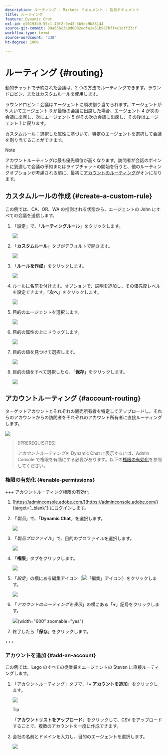 ```yaml
---
description: ルーティング - Marketo ドキュメント - 製品ドキュメント
title: ルーティング
feature: Dynamic Chat
exl-id: e20193b9-55c1-40f2-9e42-5b5dc9b88144
source-git-commit: 09a656c3a0d0002edfa1a61b987bff4c1dff33cf
workflow-type: tm+mt
source-wordcount: '338'
ht-degree: 100%

---
```


# ルーティング {#routing}

動的チャットで予約された会議は、2 つの方法でルーティングできます。ラウンドロビン、またはカスタムルールを使用します。

ラウンドロビン：会議はエージェントに順次割り当てられます。エージェントが 5 人いてエージェント 3 が最後の会議に出席した場合、エージェント 4 が次の会議に出席し、次にエージェント 5 がその次の会議に出席し、その後はエージェント 1 に戻ります。

カスタムルール：選択した属性に基づいて、特定のエージェントを選択して会議を割り当てることができます。

>[!NOTE]
>
>アカウントルーティングは最も優先順位が高くなります。訪問者が会話のポイントに到達して会議の予約またはライブチャットの開始を行うと、他のルーティングオプションが考慮される前に、最初に[アカウントのルーティング](#account-routing)がオンになります。

## カスタムルールの作成 {#create-a-custom-rule}

この例では、CA、OR、WA の推測される状態から、エージェントの John にすべての会議を送信します。

1. 「設定」で、「**ルーティングルール**」をクリックします。

   ![](assets/routing-1.png)

1. 「**カスタムルール**」タブがデフォルトで開きます。

   ![](assets/routing-2.png)

1. 「**ルールを作成**」をクリックします。

   ![](assets/routing-3.png)

1. ルールに名前を付けます。オプションで、説明を追加し、その優先度レベルを設定できます。「**次へ**」をクリックします。

   ![](assets/routing-4.png)

1. 目的のエージェントを選択します。

   ![](assets/routing-5.png)

1. 目的の属性の上にドラッグします。

   ![](assets/routing-6.png)

1. 目的の値を見つけて選択します。

   ![](assets/routing-7.png)

1. 目的の値をすべて選択したら、「**保存**」をクリックします。

   ![](assets/routing-8.png)

## アカウントルーティング {#account-routing}

ターゲットアカウントとそれぞれの販売所有者を特定してアップロードし、それらのアカウントからの訪問者をそれぞれのアカウント所有者に直接ルーティングします。

![](assets/routing-9.png)

>[!PREREQUISITES]
>
>_アカウントルーティング_&#x200B;を Dynamic Chat に表示するには、Admin Console で権限を有効にする必要があります。以下の[権限の有効化](#enable-permissions)を参照してください。

### 権限の有効化 {#enable-permissions}

+++ アカウントルーティング権限の有効化

1. [https://adminconsole.adobe.com/](https://adminconsole.adobe.com/){target="_blank"} にログインします。

1. 「_製品_」で、「**Dynamic Chat**」を選択します。

   ![](assets/routing-10.png)

1. 「_製品プロファイル_」で、目的のプロファイルを選択します。

   ![](assets/routing-11.png)

1. 「**権限**」タブをクリックします。

   ![](assets/routing-12.png)

1. 「_設定_」の横にある編集アイコン（![「編集」アイコン](assets/icon-routing-edit.png)）をクリックします。

   ![](assets/routing-13.png)

1. 「_アカウントのルーティングを表示_」の横にある「**+**」記号をクリックします。

   ![](assets/routing-14.png){width="600" zoomable="yes"}

1. 終了したら「**保存**」をクリックします。

+++

### アカウントを追加 {#add-an-account}

この例では、Lego のすべての従業員をエージェントの Steven に直接ルーティングします。

1. 「アカウントルーティング」タブで、「**+ アカウントを追加**」をクリックします。

   ![](assets/routing-15.png)

   >[!TIP]
   >
   >「**アカウントリストをアップロード**」をクリックして、CSV をアップロードすることで、複数のアカウントを一度に作成できます。

1. 会社の名前とドメインを入力し、目的のエージェントを選択します。

   ![](assets/routing-16.png)
